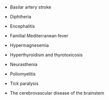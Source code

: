 - Basilar artery stroke

- Diphtheria

- Encephalitis

- Familial Mediterranean fever

- Hypermagnesemia

- Hyperthyroidism and thyrotoxicosis

- Neurasthenia

- Poliomyelitis

- Tick paralysis

- The cerebrovascular disease of the brainstem